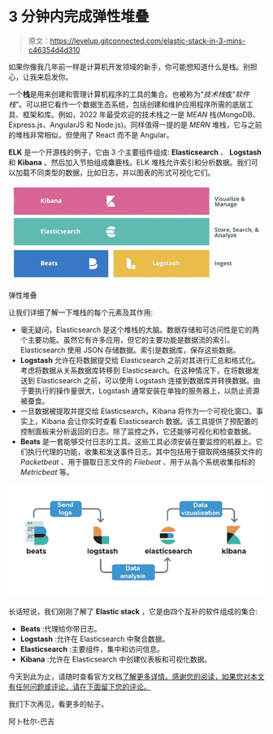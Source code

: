 # 3 分钟内完成弹性堆叠

> 原文：<https://levelup.gitconnected.com/elastic-stack-in-3-mins-c46354d4d310>

如果你像我几年前一样是计算机开发领域的新手，你可能想知道什么是栈。别担心，让我来启发你。

一个**栈**是用来创建和管理计算机程序的工具的集合。也被称为“*技术栈*或“*软件栈*”。可以把它看作一个数据生态系统，包括创建和维护应用程序所需的底层工具、框架和库。例如，2022 年最受欢迎的技术栈之一是 *MEAN* 栈(MongoDB、Express.js、AngularJS 和 Node.js)。同样值得一提的是 *MERN* 堆栈，它与之前的堆栈非常相似，但使用了 React 而不是 Angular。

**ELK** 是一个开源栈的例子，它由 3 个主要组件组成: **Elasticsearch** 、 **Logstash** 和 **Kibana** 。然后加入节拍组成麋鹿栈。ELK 堆栈允许索引和分析数据。我们可以加载不同类型的数据，比如日志，并以图表的形式可视化它们。

![](img/5b6150076dc85bb9d7160b9a8e26c998.png)

弹性堆叠

让我们详细了解一下堆栈的每个元素及其作用:

*   毫无疑问，Elasticsearch 是这个堆栈的大脑。数据存储和可访问性是它的两个主要功能。虽然它有许多应用，但它的主要功能是数据流的索引。Elasticsearch 使用 JSON 存储数据。索引是数据库，保存这些数据。
*   **Logstash** 允许在将数据提交给 Elasticsearch 之前对其进行汇总和格式化。考虑将数据从关系数据库转移到 Elasticsearch。在这种情况下，在将数据发送到 Elasticsearch 之前，可以使用 Logstash 连接到数据库并转换数据。由于要执行的操作量很大，Logstash 通常安装在单独的服务器上，以防止资源被蚕食。
*   一旦数据被提取并提交给 Elasticsearch，Kibana 将作为一个可视化窗口。事实上，Kibana 会让你实时查看 Elasticsearch 数据。该工具提供了预配置的控制面板来分析返回的日志。除了监控之外，它还能够可视化和检查数据。
*   **Beats** 是一套能够交付日志的工具。这些工具必须安装在要监控的机器上。它们执行代理的功能，收集和发送事件日志。其中包括用于摄取网络捕获文件的 *Packetbeat* 、用于摄取日志文件的 *Filebeat* 、用于从各个系统收集指标的 *Metricbeat* 等。

![](img/b5c070ea97d347bdfc0349477e1d3fca.png)

长话短说，我们刚刚了解了 **Elastic stack** ，它是由四个互补的软件组成的集合:

*   **Beats** :代理给你带日志。
*   **Logstash** :允许在 Elasticsearch 中聚合数据。
*   **Elasticsearch** :主要组件，集中和访问信息。
*   **Kibana** :允许在 Elasticsearch 中创建仪表板和可视化数据。

今天到此为止，请随时查看官方文档[了解更多详情。感谢您的阅读，如果您对本文有任何问题或评论，请在下面留下您的评论。](https://www.elastic.co/guide/index.html)

我们下次再见，看更多的帖子。

阿卜杜尔-巴吉
